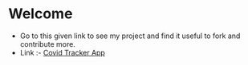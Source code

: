 # Welcome

* Go to this given link to see my project and find it useful to fork and contribute more.
* Link :- <a href="https://github.com/PRABHU-OFFICIAL/Covid_19_Tracker_App">Covid Tracker App</a>
